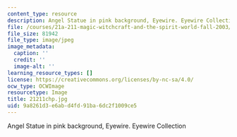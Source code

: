 ```yaml
---
content_type: resource
description: Angel Statue in pink background, Eyewire. Eyewire Collection
file: /courses/21a-211-magic-witchcraft-and-the-spirit-world-fall-2003/9a8261d3e6abd4fd91ba6dc2f1009ce5_21211chp.jpg
file_size: 81942
file_type: image/jpeg
image_metadata:
  caption: ''
  credit: ''
  image-alt: ''
learning_resource_types: []
license: https://creativecommons.org/licenses/by-nc-sa/4.0/
ocw_type: OCWImage
resourcetype: Image
title: 21211chp.jpg
uid: 9a8261d3-e6ab-d4fd-91ba-6dc2f1009ce5
---
```

Angel Statue in pink background, Eyewire. Eyewire Collection